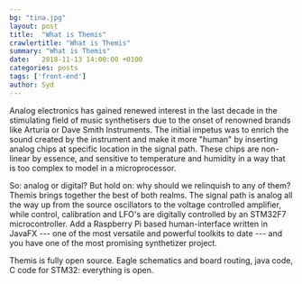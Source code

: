 ```yaml
---
bg: "tina.jpg"
layout: post
title:  "What is Themis"
crawlertitle: "What is Themis"
summary: "What is Themis"
date:   2018-11-13 14:00:00 +0100
categories: posts
tags: ['front-end']
author: Syd
---
```


Analog electronics has gained renewed interest in the last decade in the stimulating field of music synthetisers due to the onset of renowned brands like Arturia or Dave Smith Instruments. The initial impetus was to enrich the sound created by the instrument and make it more "human" by inserting analog chips at specific location in the signal path. These chips are non-linear by essence, and sensitive to temperature and humidity in a way that is too complex to model in a microprocessor.

So: analog or digital? But hold on: why should we relinquish to any of them? Themis brings together the best of both realms.
The signal path is analog all the way up from the source oscillators to the voltage controlled amplifier, while control, calibration and LFO's are digitally controlled by an STM32F7 microcontroller. Add a Raspberry Pi based human-interface written in JavaFX --- one of the most versatile and powerful toolkits to date --- and you have one of the most promising synthetizer project.

Themis is fully open source. Eagle schematics and board routing, java code, C code for STM32: everything is open.
